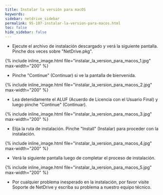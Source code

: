 ```yaml
---
title: Instalar la versión para macOS
keywords:
sidebar: netdrive_sidebar
permalink: 95-107-instalar-la-version-para-macos.html
toc: false
hide_sidebar: false
---
```


- Ejecute el archivo de instalación descargado y verá la siguiente pantalla. Pinche dos veces sobre "NetDrive.pkg". 


{% include inline_image.html file="instalar_la_version_para_macos_1.jpg" max-width="200" %}


- Pinche "Continue" (Continuar) si ve la pantalla de bienvenida.

    
{% include inline_image.html file="instalar_la_version_para_macos_2.jpg" max-width="200" %}


- Lea detenidamente el ALUF (Acuerdo de Licencia con el Usuario Final) y luego pinche "Continue" (Continuar). 


{% include inline_image.html file="instalar_la_version_para_macos_3.jpg" max-width="200" %}


- Elija la ruta de instalación. Pinche "Install" (Instalar) para proceder con la instalación.


{% include inline_image.html file="instalar_la_version_para_macos_4.jpg" max-width="200" %}


- Verá la siguiente pantalla luego de completar el proceso de instalación.
 

{% include inline_image.html file="instalar_la_version_para_macos_5.jpg" max-width="200" %}


* Por cualquier problema inesperado en la instalación, por favor visite Soporte de NetDrive y escriba su problema a nuestro equipo técnico.

